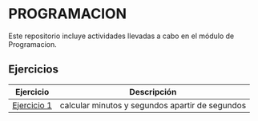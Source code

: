 # **PROGRAMACION**

Este repositorio incluye actividades llevadas a cabo en el módulo de Programacion.

## Ejercicios

| Ejercicio | Descripción |
|-----------|-------------|
| [Ejercicio 1](segundos.java) | calcular minutos y segundos apartir de segundos |


